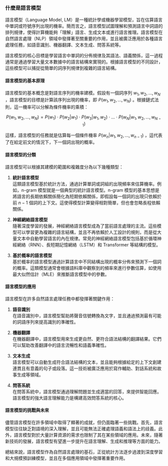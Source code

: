 ### **什麼是語言模型**

語言模型（Language Model, LM）是一種統計學或機器學習模型，旨在估算語言中單詞或符號序列出現的機率。簡而言之，語言模型試圖理解和預測語言中詞語的排列規律，使得計算機能夠「理解」語言、生成文本或進行語言推理。語言模型在自然語言處理（NLP）領域中發揮著至關重要的作用，並且被廣泛應用於各種語言處理任務，如語音識別、機器翻譯、文本生成、問答系統等。

語言模型的核心目標是學習語言中單詞的分佈規律及其語法、語義關係，這一過程通常是通過學習大量文本數據中的語言結構來實現的。根據語言模型的不同設計，這些模型可以捕捉從簡單的詞序列規律到複雜的語言結構。

#### **語言模型的基本原理**

語言模型的基本概念是對語言序列的機率建模。假設有一個詞序列  $`w_1, w_2, \dots, w_N`$ ，語言模型的目標是計算該序列出現的機率，即  $`P(w_1, w_2, \dots, w_N)`$ 。根據鏈式法則，這一機率可以分解為條件機率的乘積：


```math
P(w_1, w_2, \dots, w_N) = P(w_1) \cdot P(w_2|w_1) \cdot P(w_3|w_1, w_2) \cdot \dots \cdot P(w_N|w_1, w_2, \dots, w_{N-1})
```


這樣，語言模型的任務就是估算每一個條件機率  $`P(w_n|w_1, w_2, \dots, w_{n-1})`$ ，這代表了在給定前文的情況下，下一個詞出現的概率。

#### **語言模型的分類**

語言模型可以根據其建模的範圍和複雜度分為以下幾種類型：

1. **統計語言模型**  
   這類語言模型基於統計方法，通過計算單詞或詞組的出現頻率來估算機率。例如，n-gram 模型就是一個典型的統計語言模型。n-gram 模型的基本思想是將語言的長期依賴關係簡化為短期依賴關係，即假設每一個詞的出現只依賴於前  $`n-1`$  個詞的上下文。這使得模型計算變得相對簡單，但也會忽略長程依賴關係。

2. **神經網絡語言模型**  
   隨著深度學習的發展，神經網絡語言模型成為了當前語言處理的主流。這些模型可以學習更為複雜的語言結構，並且不再依賴於人工設計的規則，而是從大量文本中自動學習語言的內在規律。常見的神經網絡語言模型包括基於循環神經網絡（RNN）、長短期記憶網絡（LSTM）和 Transformer 等結構的模型。

3. **基於概率的語言模型**  
   基於概率的語言模型通過計算語言中不同結構出現的概率分佈來預測下一個詞的概率。這類模型通常會根據語料庫中觀察到的頻率來進行參數估算，如使用最大似然估計（MLE）來推斷語言模型中的參數。

#### **語言模型的應用**

語言模型在許多自然語言處理任務中都發揮著關鍵作用：

1. **語音識別**  
   在語音識別中，語言模型幫助將聲音信號轉換為文字，並且通過預測最有可能的詞語序列來提高識別的準確性。

2. **機器翻譯**  
   在機器翻譯中，語言模型用來生成更自然、更符合語法結構的翻譯結果。它們可以幫助改善翻譯中的語言流暢性和語義準確性。

3. **文本生成**  
   語言模型可以自動生成符合語法結構的文本，並且能夠根據給定的上下文創建連貫且有意義的句子或段落。這一技術被廣泛應用於寫作輔助、對話系統和故事生成等領域。

4. **問答系統**  
   在問答系統中，語言模型通過理解問題並生成適當的回答，來提供智能回應。語言模型的強大語言理解能力是構建高效問答系統的核心。

#### **語言模型的挑戰與未來**

儘管語言模型在許多領域中取得了顯著的成就，但仍面臨著一些挑戰。首先，語言模型往往缺乏對語境的深入理解，並且可能無法正確處理語義和語法上的歧義。此外，語言模型對於大量計算資源的需求也限制了其在某些領域的應用。未來，隨著新技術的發展，語言模型有望進一步提升在語言理解、生成和推理等方面的能力。

總結來說，語言模型作為自然語言處理的基石，正從統計方法逐步過渡到深度學習和大規模預訓練模型，並且在多個應用領域中發揮著重要作用。